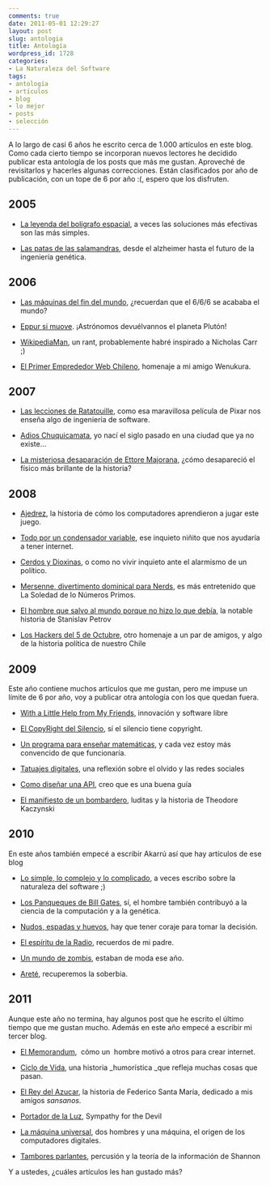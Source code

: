 ```yaml
---
comments: true
date: 2011-05-01 12:29:27
layout: post
slug: antologia
title: Antología
wordpress_id: 1728
categories:
- La Naturaleza del Software
tags:
- antología
- artículos
- blog
- lo mejor
- posts
- selección
---
```


A lo largo de casi 6 años he escrito cerca de 1.000 artículos en este blog. Como cada cierto tiempo se incorporan nuevos lectores he decidido publicar esta antología de los posts que más me gustan. Aproveché de revisitarlos y hacerles algunas correcciones. Están clasificados por año de publicación, con un tope de 6 por año :(, espero que los disfruten.


## **2005**





	
  * [La leyenda del bolígrafo espacial](http://www.lnds.net/blog/2005/08/la-leyenda-del-boligrafo-espacial.html), a veces las soluciones más efectivas son las más simples.

	
  * [Las patas de las salamandras](http://www.lnds.net/blog/2005/11/las-patas-de-las-salamandras.html), desde el alzheimer hasta el futuro de la ingeniería genética.




## **2006**





	
  * [Las máquinas del fin del mundo](http://www.lnds.net/blog/2006/04/las-maquinas-del-fin-del-mundo.html), ¿recuerdan que el 6/6/6 se acababa el mundo?

	
  * [Eppur si muove](http://www.lnds.net/blog/2006/08/eppur-si-muove.html). ¡Astrónomos devuélvannos el planeta Plutón!

	
  * [WikipediaMan](http://www.lnds.net/blog/2006/10/wikipediaman-o-el-surgimiento-del-nuevo-pedante-seudo-intelectual.html), un rant, probablemente habré inspirado a Nicholas Carr ;)

	
  * [El Primer Emprededor Web Chileno](http://www.lnds.net/blog/2006/12/el-primer-emprendedor-web-chileno.html), homenaje a mi amigo Wenukura.




## **2007**





	
  * [Las lecciones de Ratatouille](http://www.lnds.net/blog/2007/07/ratatouille-lecciones-de-ingenieria-de-s.html), como esa maravillosa película de Pixar nos enseña algo de ingeniería de software.

	
  * [Adios Chuquicamata](http://www.lnds.net/blog/2007/09/adios-chuquicamata-2.html), yo nací el siglo pasado en una ciudad que ya no existe...

	
  * [La misteriosa desaparación de Ettore Majorana](http://www.lnds.net/blog/2007/12/la-misteriosa-desaparicion-de-ettore-majorana.html), ¿cómo desapareció el físico más brillante de la historia?




## **2008**





	
  * [Ajedrez](http://www.lnds.net/blog/2008/01/ajedrez.html), la historia de cómo los computadores aprendieron a jugar este juego.

	
  * [Todo por un condensador variable](http://www.lnds.net/blog/2008/04/todo-por-un-condensador-variable.html), ese inquieto niñito que nos ayudaría a tener internet.

	
  * [Cerdos y Dioxinas](http://www.lnds.net/blog/2008/07/cerdos-y-dioxinas.html), o como no vivir inquieto ante el alarmismo de un político.

	
  * [Mersenne, divertimento dominical para Nerds](http://www.lnds.net/blog/2008/08/mersenne-divertimento-dominical-para-nerds.html), es más entretenido que La Soledad de lo Números Primos.

	
  * [El hombre que salvo al mundo porque no hizo lo que debía](http://www.lnds.net/blog/2008/09/el-hombre-que-salvo-al-mundo-porque-no-hizo-lo-que-debia-hacer.html), la notable historia de Stanislav Petrov

	
  * [Los Hackers del 5 de Octubre](http://www.lnds.net/blog/2008/10/los-hackers-del-5-de-octubre.html), otro homenaje a un par de amigos, y algo de la historia política de nuestro Chile




## **2009**


Este año contiene muchos artículos que me gustan, pero me impuse un límite de 6 por año, voy a publicar otra antología con los que quedan fuera.



	
  * [With a Little Help from My Friends](http://www.lnds.net/blog/2009/01/with-a-little-help-from-my-friends-innovacion-y-software-libre.html), innovación y software libre

	
  * [El CopyRight del Silencio](http://www.lnds.net/blog/2009/02/el-copyright-del-silencio.html), sí el silencio tiene copyright.

	
  * [Un programa para enseñar matemáticas](http://www.lnds.net/blog/2009/02/un-programa-para-ensenar-matematicas.html), y cada vez estoy más convencido de que funcionaría.

	
  * [Tatuajes digitales](http://www.lnds.net/blog/2009/02/tatuajes-digitales.html), una reflexión sobre el olvido y las redes sociales

	
  * [Como diseñar una API](http://www.lnds.net/blog/2009/03/como-disenar-una-api.html), creo que es una buena guía

	
  * [El manifiesto de un bombardero](http://www.lnds.net/blog/2009/05/el-manifiesto-de-un-bombardero.html), luditas y la historia de Theodore Kaczynski




## 2010


En este años también empecé a escribir Akarrú así que hay artículos de ese blog



	
  * [Lo simple, lo complejo y lo complicado](http://www.lnds.net/blog/2010/06/lo-simple-lo-complejo-y-lo-complicado.html), a veces escribo sobre la naturaleza del software ;)

	
  * [Los Panqueques de Bill Gates](http://www.lnds.net/blog/2010/07/los-panqueques-de-bill-gates.html), sí, el hombre también contribuyó a la ciencia de la computación y a la genética.

	
  * [Nudos, espadas y huevos](http://www.akarru.org/blog/2010/06/nudos-espadas-y-huevos/), hay que tener coraje para tomar la decisión.

	
  * [El espíritu de la Radio](http://www.akarru.org/blog/2010/09/el-espiritu-de-la-radio/), recuerdos de mi padre.

	
  * [Un mundo de zombis](http://www.akarru.org/blog/2010/11/un-mundo-de-zombis/), estaban de moda ese año.

	
  * [Areté](http://www.akarru.org/blog/2010/12/arete/), recuperemos la soberbia.




## 2011


Aunque este año no termina, hay algunos post que he escrito el último tiempo que me gustan mucho. Además en este año empecé a escribir mi tercer blog.



	
  * [El Memorandum](http://www.lnds.net/blog/2011/01/el-memorandum.html),  cómo un  hombre motivó a otros para crear internet.

	
  * [Ciclo de Vida](http://www.lnds.net/blog/2011/01/ciclo-de-vida.html), una historia _humorística _que refleja muchas cosas que pasan.

	
  * [El Rey del Azucar](http://www.lnds.net/blog/2011/02/el-rey-del-azucar.html), la historia de Federico Santa María, dedicado a mis amigos _sansanos._

	
  * [Portador de la Luz](http://www.akarru.org/blog/2011/04/portador-de-la-luz/), Sympathy for the Devil

	
  * [La máquina universal](http://www.programando.org/blog/2011/04/la-maquina-universal/), dos hombres y una máquina, el origen de los computadores digitales.

	
  * [Tambores parlantes](http://www.lnds.net/blog/2011/04/tambores-parlantes.html), percusión y la teoría de la información de Shannon


Y a ustedes, ¿cuáles artículos les han gustado más?
